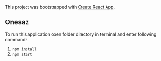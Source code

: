 This project was bootstrapped with [Create React App](https://github.com/facebook/create-react-app).

## Onesaz
To run this application open folder directory in terminal and enter following commands.
1. `npm install`
2. `npm start`

